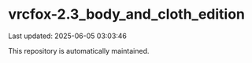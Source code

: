 # vrcfox-2.3_body_and_cloth_edition

Last updated: 2025-06-05 03:03:46

This repository is automatically maintained.
